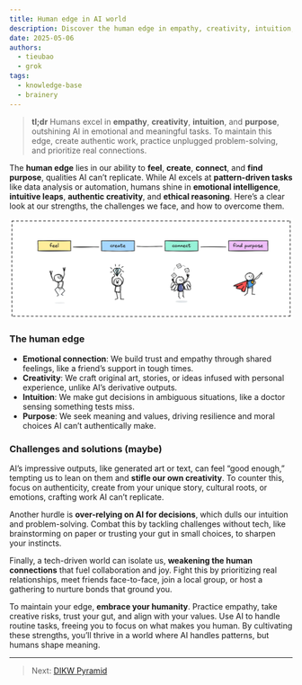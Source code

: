 ```yaml
---
title: Human edge in AI world
description: Discover the human edge in empathy, creativity, intuition, and purpose, where we surpass AI. Learn practical solutions to overcome challenges like AI reliance and isolation to thrive in a tech-driven world.
date: 2025-05-06
authors:
  - tieubao
  - grok
tags:
  - knowledge-base
  - brainery
---
```


> **tl;dr** Humans excel in **empathy**, **creativity**, **intuition**, and **purpose**, outshining AI in emotional and meaningful tasks. To maintain this edge, create authentic work, practice unplugged problem-solving, and prioritize real connections.

The **human edge** lies in our ability to **feel**, **create**, **connect**, and **find purpose**, qualities AI can’t replicate. While AI excels at **pattern-driven tasks** like data analysis or automation, humans shine in **emotional intelligence**, **intuitive leaps**, **authentic creativity**, and **ethical reasoning**. Here’s a clear look at our strengths, the challenges we face, and how to overcome them.

![](assets/human-edge.webp)

### The human edge

- **Emotional connection**: We build trust and empathy through shared feelings, like a friend’s support in tough times.
- **Creativity**: We craft original art, stories, or ideas infused with personal experience, unlike AI’s derivative outputs.
- **Intuition**: We make gut decisions in ambiguous situations, like a doctor sensing something tests miss.
- **Purpose**: We seek meaning and values, driving resilience and moral choices AI can’t authentically make.

### Challenges and solutions (maybe)

AI’s impressive outputs, like generated art or text, can feel “good enough,” tempting us to lean on them and **stifle our own creativity**. To counter this, focus on authenticity, create from your unique story, cultural roots, or emotions, crafting work AI can’t replicate.

Another hurdle is **over-relying on AI for decisions**, which dulls our intuition and problem-solving. Combat this by tackling challenges without tech, like brainstorming on paper or trusting your gut in small choices, to sharpen your instincts.

Finally, a tech-driven world can isolate us, **weakening the human connections** that fuel collaboration and joy. Fight this by prioritizing real relationships, meet friends face-to-face, join a local group, or host a gathering to nurture bonds that ground you.

To maintain your edge, **embrace your humanity**. Practice empathy, take creative risks, trust your gut, and align with your values. Use AI to handle routine tasks, freeing you to focus on what makes you human. By cultivating these strengths, you’ll thrive in a world where AI handles patterns, but humans shape meaning.

---

> Next: [DIKW Pyramid](dikw-pyramid.md)
